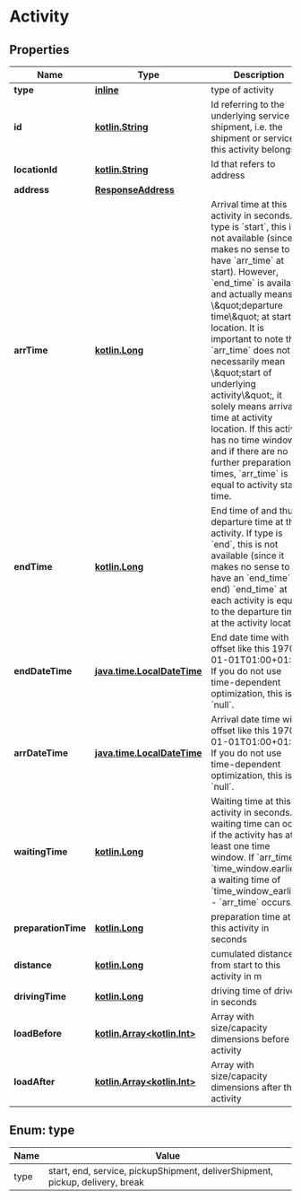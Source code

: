 # Activity

## Properties
Name | Type | Description | Notes
------------ | ------------- | ------------- | -------------
**type** | [**inline**](#TypeEnum) | type of activity |  [optional]
**id** | [**kotlin.String**](.md) | Id referring to the underlying service or shipment, i.e. the shipment or service this activity belongs to |  [optional]
**locationId** | [**kotlin.String**](.md) | Id that refers to address |  [optional]
**address** | [**ResponseAddress**](ResponseAddress.md) |  |  [optional]
**arrTime** | [**kotlin.Long**](.md) | Arrival time at this activity in seconds. If type is &#x60;start&#x60;, this is not available (since it makes no sense to have &#x60;arr_time&#x60; at start). However, &#x60;end_time&#x60; is available and actually means \\\&quot;departure time\\\&quot; at start location. It is important to note that &#x60;arr_time&#x60; does not necessarily mean \\\&quot;start of underlying activity\\\&quot;, it solely means arrival time at activity location. If this activity has no time windows and if there are no further preparation times, &#x60;arr_time&#x60; is equal to activity start time. |  [optional]
**endTime** | [**kotlin.Long**](.md) | End time of and thus departure time at this activity. If type is &#x60;end&#x60;, this is not available (since it makes no sense to have an &#x60;end_time&#x60; at end) &#x60;end_time&#x60; at each activity is equal to the departure time at the activity location. |  [optional]
**endDateTime** | [**java.time.LocalDateTime**](java.time.LocalDateTime.md) | End date time with offset like this 1970-01-01T01:00+01:00. If you do not use time-dependent optimization, this is &#x60;null&#x60;. |  [optional]
**arrDateTime** | [**java.time.LocalDateTime**](java.time.LocalDateTime.md) | Arrival date time with offset like this 1970-01-01T01:00+01:00. If you do not use time-dependent optimization, this is &#x60;null&#x60;. |  [optional]
**waitingTime** | [**kotlin.Long**](.md) | Waiting time at this activity in seconds. A waiting time can occur if the activity has at least one time window. If &#x60;arr_time&#x60; &lt; &#x60;time_window.earliest&#x60; a waiting time of &#x60;time_window_earliest&#x60; - &#x60;arr_time&#x60; occurs. |  [optional]
**preparationTime** | [**kotlin.Long**](.md) | preparation time at this activity in seconds |  [optional]
**distance** | [**kotlin.Long**](.md) | cumulated distance from start to this activity in m |  [optional]
**drivingTime** | [**kotlin.Long**](.md) | driving time of driver in seconds |  [optional]
**loadBefore** | [**kotlin.Array&lt;kotlin.Int&gt;**](.md) | Array with size/capacity dimensions before this activity |  [optional]
**loadAfter** | [**kotlin.Array&lt;kotlin.Int&gt;**](.md) | Array with size/capacity dimensions after this activity |  [optional]

<a name="TypeEnum"></a>
## Enum: type
Name | Value
---- | -----
type | start, end, service, pickupShipment, deliverShipment, pickup, delivery, break
